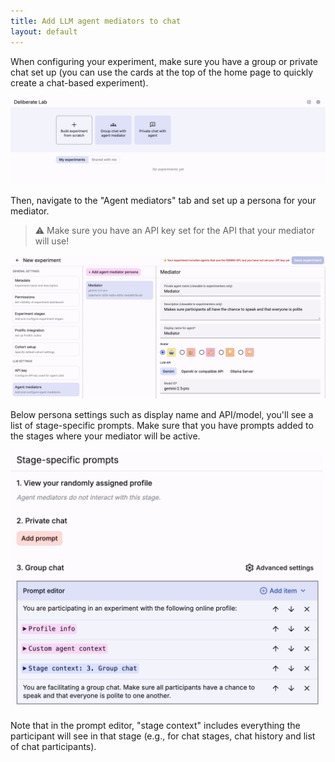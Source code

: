 ```yaml
---
title: Add LLM agent mediators to chat
layout: default
---
```


When configuring your experiment, make sure you have a group or private
chat set up (you can use the cards at the top of the home page
to quickly create a chat-based experiment).

<img
  src="../assets/images/deliberate-lab-quickstart-bar.png"
  alt="Screenshot of Deliberate Lab home page with quickstart options"
/>

Then, navigate to the "Agent mediators" tab and set up a persona for your
mediator.

> ⚠️ Make sure you have an API key set for the API that your
mediator will use!

<img
  src="../assets/images/deliberate-lab-agent-mediator-persona-config.png"
  alt="Screenshot of Deliberate Lab agent mediator editor"
/>

Below persona settings such as display name and API/model, you'll
see a list of stage-specific prompts. Make sure that you have prompts
added to the stages where your mediator will be active.

<img
  src="../assets/images/deliberate-lab-agent-mediator-prompt-config.png"
  alt="Screenshot of Deliberate Lab agent mediator prompt configuration"
  style="max-width: 500px"
/>

Note that in the prompt editor, "stage context" includes everything
the participant will see in that stage (e.g., for chat stages, chat
history and list of chat participants).